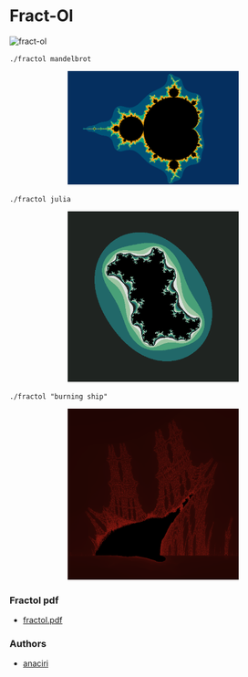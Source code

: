 # Fract-Ol

![fract-ol](https://user-images.githubusercontent.com/91492137/164074071-0b7f68ab-daea-4c4b-b616-74602312761b.svg)


```
./fractol mandelbrot
```

<p align="center"><img src="https://github.com/anaiel/fractol/blob/master/fractals/Mandelbrot.png?raw=true" alt="Mandelbrot" width="300"/></p>


```
./fractol julia
```

<p align="center"><img src="https://github.com/anaiel/fractol/blob/master/fractals/Julia.png?raw=true" alt="Julia" width="300"/></p>

```
./fractol "burning ship"
```

<p align="center"><img src="https://raw.githubusercontent.com/anaiel/fractol/master/fractals/Burning%20ship.png" alt="Burning ship" width="300"/></p>

### Fractol pdf

* [fractol.pdf](https://github.com/athmanenaciri/fract-ol/files/8463326/fractol.pdf)

### Authors

* [anaciri](https://github.com/athmanenaciri)
